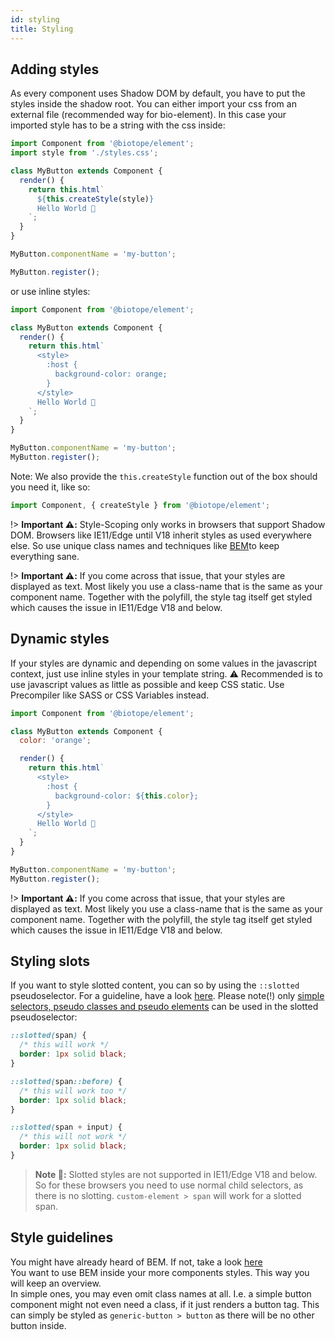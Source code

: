 ```yaml
---
id: styling
title: Styling
---
```


## Adding styles
As every component uses Shadow DOM by default, you have to put the styles inside the shadow root.
You can either import your css from an external file (recommended way for bio-element). In this case
your imported style has to be a string with the css inside:

```javascript
import Component from '@biotope/element';
import style from './styles.css';

class MyButton extends Component {
  render() {
    return this.html`
      ${this.createStyle(style)}
      Hello World 🐤
    `;
  }
}

MyButton.componentName = 'my-button';

MyButton.register();
```

or use inline styles:

```javascript
import Component from '@biotope/element';

class MyButton extends Component {
  render() {
    return this.html`
      <style>
        :host {
          background-color: orange;
        }
      </style>
      Hello World 🐤
    `;
  }
}

MyButton.componentName = 'my-button';
MyButton.register();
```

Note: We also provide the `this.createStyle` function out of the box should you need it, like so:
```javascript
import Component, { createStyle } from '@biotope/element';
```

!> __Important ⚠️:__ Style-Scoping only works in browsers that support Shadow DOM. Browsers like
IE11/Edge until V18 inherit styles as used everywhere else. So use unique class names and techniques
like [BEM](http://getbem.com)to keep everything sane.

!> __Important ⚠️:__ If you come across that issue, that your styles are displayed as text. Most
likely you use a class-name that is the same as your component name. Together with the polyfill, the
style tag itself get styled which causes the issue in IE11/Edge V18 and below.

## Dynamic styles
If your styles are dynamic and depending on some values in the javascript context, just use inline
styles in your template string. ⚠️ Recommended is to use javascript values as little as possible and
keep CSS static. Use Precompiler like SASS or CSS Variables instead.

```javascript
import Component from '@biotope/element';

class MyButton extends Component {
  color: 'orange';

  render() {
    return this.html`
      <style>
        :host {
          background-color: ${this.color};
        }
      </style>
      Hello World 🐤
    `;
  }
}

MyButton.componentName = 'my-button';
MyButton.register();
```

!> __Important ⚠️:__ If you come across that issue, that your styles are displayed as text. Most
likely you use a class-name that is the same as your component name. Together with the polyfill, the
style tag itself get styled which causes the issue in IE11/Edge V18 and below.

## Styling slots
If you want to style slotted content, you can so by using the `::slotted` pseudoselector. For a
guideline, have a look [here](https://developer.mozilla.org/en-US/docs/Web/CSS/::slotted). Please
note(!) only
[simple selectors, pseudo classes and pseudo elements](https://developer.mozilla.org/en-US/docs/Web/CSS/CSS_Selectors)
can be used in the slotted pseudoselector:

```css
::slotted(span) {
  /* this will work */
  border: 1px solid black;
}

::slotted(span::before) {
  /* this will work too */
  border: 1px solid black;
}

::slotted(span + input) {
  /* this will not work */
  border: 1px solid black;
}
```

> __Note 📝:__ Slotted styles are not supported in IE11/Edge V18 and below. So for these browsers
you need to use normal child selectors, as there is no slotting. `custom-element > span` will work
for a slotted span.

## Style guidelines
You might have already heard of BEM. If not, take a look [here](http://getbem.com/introduction/)  
You want to use BEM inside your more components styles. This way you will keep an overview.  
In simple ones, you may even omit class names at all. I.e. a simple button component might not even
need a class, if it just renders a button tag. This can simply be styled as
`generic-button > button` as there will be no other button inside.
